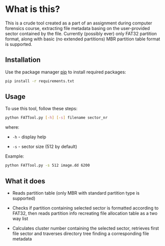 # What is this?

This is a crude tool created as a part of an assignment during computer
forensics course, extracting file metadata basing on the user-provided
sector contained by the file. Currently (possibly ever) only FAT32
partition format, along with basic (no extended partitions) MBR partition
table format is supported.

## Installation

Use the package manager [pip](https://pip.pypa.io/en/stable/) to install required packages:

```bash
pip install -r requirements.txt
```

## Usage

To use this tool, follow these steps:

```bash
python FATTool.py [-h] [-s] filename sector_nr
```

where:
* `-h` - display help

* `-s` - sector size (512 by default)

Example:
```bash
python FATTool.py -s 512 image.dd 6200
```

## What it does

* Reads partition table (only MBR with standard partition type is supported)

* Checks if partition containing selected sector is formatted according to FAT32,
  then reads partition info recreating file allocation table as a two way list

* Calculates cluster number containing the selected sector, retrieves first file
  sector and traverses directory tree finding a corresponding file metadata
